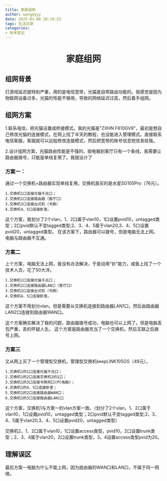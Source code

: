 ```yaml
---
title: 家庭组网
author: wangdyyy
date: 2025-01-08 20:10:23
tags: 生活记录
categories:
- 技术笔记
---
```


# <center>家庭组网

## 组网背景
打游戏延迟就特别严重，用的是电信宽带，光猫是自带路由功能的。我感觉是因为物联网设备过多，光猫的性能不够用，导致的网络延迟过高，然后着手组网。

## 组网方案

1.联系电信，把光猫设置成桥接模式。我的光猫是"ZXHN F610GV9"，最初是想自己修改光猫的连接模式，在网上找了半天的教程，也没能进入管理模式。直接联系电信客服，客服就可以远程修改连接模式，然后把宽带的账号信息短信发给我。

2.设计组网方案，光猫路由性能是不强的，弱电箱到客厅只有一个条线，我需要让路由器拨号，只能是单线复用了。我就设计了
### 方案一：
通过一个交换机+路由器实现单线复用。交换机我买的是水星SG105Pro（76元）。
```
1.交换机1口连接光猫千兆口；
2.交换机2口连接路由器（客厅口）
3.交换机3口连接台式机（书房）
4.交换机4、5口连接卧室。
```
这个方案，我划分了2个vlan，1、2口属于vlan10，1口设置pvid10，untagged类型；2口pvid默认不变tagged类型;2、3、4、5属于vlan20,3、4、5口设置pvid20，untagged类型。
在该方案下，路由器可以拨号，但是电脑无法上网。电脑与路由器不互通。
### 方案二

上个方案，电脑无法上网，我没有办法解决，于是动用“钞”能力，咸鱼上找了一个技术人员，花了50大洋。

```
1.交换机1口连接光猫千兆口；
2.交换机2口连接路由器LAN口（客厅口）
3.交换机3口连接台式机（书房）
4.交换机4、5口连接卧室。
```
这个方案不用划分vlan，但是需要从交换机连接到路由器LAN1口，然后由路由器LAN2口连接到路由器WAN口。

这个方案确实解决了我的问题，路由器拨号成功，电脑也可以上网了。但是电脑丢包严重，丢的怀疑人生。
这个方案是路由器充当了一个交换机，然后互联之后拨号上网。

### 方案三

又从网上买了一个管理型交换机，管理型交换机keepLINK105GS（49元）。
```
1.交换机1的1口连接光猫千兆口；
2.交换机1的2口连接交换机2的1口；
3.交换机1的3口连接书房网口(PC电脑)；
4.交换机1的4、5口连接卧室；
5.交换机2的2口连接路由器WAN口；
6.交换机2的3口连接路由器LAN1口
```
这个方案，交换机1与方案一的vlan方案一致。（划分了2个vlan，1、2口属于vlan10，1口设置pvid10，untagged类型；2口pvid默认不变tagged类型;2、3、4、5属于vlan20,3、4、5口设置pvid20，untagged类型）

交换机2，1、2口属于vlan10，1口设置access类型，pvid10，2口设置trunk类型；2、3、4属于vlan20，2口设置trunk类型，3，4设置access类型pvid为20。


## 理解误区

最后方案一电脑为什么不能上网，因为路由器的WAN口和LAN口，不属于同一网络。